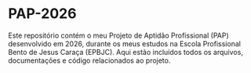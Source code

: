 # PAP-2026
Este repositório contém o meu Projeto de Aptidão Profissional (PAP) desenvolvido em 2026, durante os meus estudos na Escola Profissional Bento de Jesus Caraça (EPBJC). Aqui estão incluídos todos os arquivos, documentações e código relacionados ao projeto.
